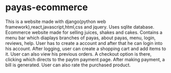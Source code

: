 # payas-ecommerce
This is a website made with django(python web framework),react,javascript,html,css and jquery. Uses sqlite database.
Ecommerce website made for selling juices, shakes and cakes.
Contains a menu bar which diaplays branches of payas, about payas, menu, login, reviews, help.
User has to create a account and after that he can login into his account.
After logging, user can create a shopping cart and add items to it.
User can also view his previous orders.
A checkout option is there, clicking which directs to the paytm payment page.
After making payment, a bill is generated.
User can also rate the purchased product.
